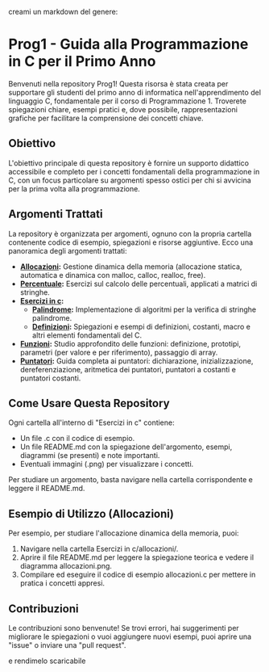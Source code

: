 creami un markdown del genere:
# Prog1 - Guida alla Programmazione in C per il Primo Anno

Benvenuti nella repository Prog1! Questa risorsa è stata creata per supportare gli studenti del primo anno di informatica nell'apprendimento del linguaggio C, fondamentale per il corso di Programmazione 1. Troverete spiegazioni chiare, esempi pratici e, dove possibile, rappresentazioni grafiche per facilitare la comprensione dei concetti chiave.

## Obiettivo

L'obiettivo principale di questa repository è fornire un supporto didattico accessibile e completo per i concetti fondamentali della programmazione in C, con un focus particolare su argomenti spesso ostici per chi si avvicina per la prima volta alla programmazione.

## Argomenti Trattati

La repository è organizzata per argomenti, ognuno con la propria cartella contenente codice di esempio, spiegazioni e risorse aggiuntive. Ecco una panoramica degli argomenti trattati:

*   **[Allocazioni](Esercizi%20in%20c/allocazioni/README.md):** Gestione dinamica della memoria (allocazione statica, automatica e dinamica con malloc, calloc, realloc, free).
*   **[Percentuale](Esercizi%20in%20c/Percentuale/README.md):** Esercizi sul calcolo delle percentuali, applicati a matrici di stringhe.
* **[Esercizi in c](Esercizi%20in%20c/Eserciziinc/README.md):**
  *   **[Palindrome](Esercizi%20in%20c/palindrome/README.md):** Implementazione di algoritmi per la verifica di stringhe       palindrome.
  *   **[Definizioni](Esercizi%20in%20c/definizioni/README.md):** Spiegazioni e esempi di definizioni, costanti, macro e       altri elementi fondamentali del C.
*   **[Funzioni](Esercizi%20in%20c/Funzioni/README.md):** Studio approfondito delle funzioni: definizione, prototipi, parametri (per valore e per riferimento), passaggio di array.
*   **[Puntatori](Esercizi%20in%20c/puntatori/README.md):** Guida completa ai puntatori: dichiarazione, inizializzazione, dereferenziazione, aritmetica dei puntatori, puntatori a costanti e puntatori costanti.


## Come Usare Questa Repository

Ogni cartella all'interno di "Esercizi in c" contiene:

*   Un file .c con il codice di esempio.
*   Un file README.md con la spiegazione dell'argomento, esempi, diagrammi (se presenti) e note importanti.
*   Eventuali immagini (.png) per visualizzare i concetti.

Per studiare un argomento, basta navigare nella cartella corrispondente e leggere il README.md.

## Esempio di Utilizzo (Allocazioni)

Per esempio, per studiare l'allocazione dinamica della memoria, puoi:

1.  Navigare nella cartella Esercizi in c/allocazioni/.
2.  Aprire il file README.md per leggere la spiegazione teorica e vedere il diagramma allocazioni.png.
3.  Compilare ed eseguire il codice di esempio allocazioni.c per mettere in pratica i concetti appresi.

## Contribuzioni

Le contribuzioni sono benvenute! Se trovi errori, hai suggerimenti per migliorare le spiegazioni o vuoi aggiungere nuovi esempi, puoi aprire una "issue" o inviare una "pull request".


e rendimelo scaricabile
